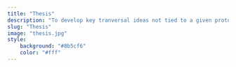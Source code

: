 ```yaml
---
title: "Thesis"
description: "To develop key tranversal ideas not tied to a given protocol"
slug: "Thesis"
image: "thesis.jpg"
style:
    background: "#8b5cf6"
    color: "#fff"
---
```

